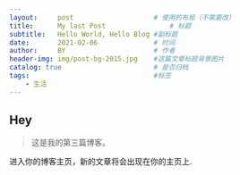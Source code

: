 ```yaml
---
layout:     post   				    # 使用的布局（不需要改）
title:      My last Post 				# 标题 
subtitle:   Hello World, Hello Blog #副标题
date:       2021-02-06 				# 时间
author:     BY 						# 作者
header-img: img/post-bg-2015.jpg 	#这篇文章标题背景图片
catalog: true 						# 是否归档
tags:								#标签
    - 生活
---
```


## Hey
>这是我的第三篇博客。

进入你的博客主页，新的文章将会出现在你的主页上.
